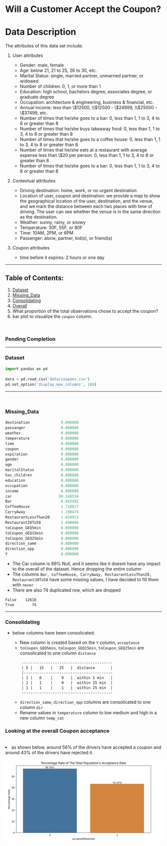 # Will a Customer Accept the Coupon?

# Data Description

The attributes of this data set include:
1. User attributes
    -  Gender: male, female
    -  Age: below 21, 21 to 25, 26 to 30, etc.
    -  Marital Status: single, married partner, unmarried partner, or widowed
    -  Number of children: 0, 1, or more than 1
    -  Education: high school, bachelors degree, associates degree, or graduate degree
    -  Occupation: architecture & engineering, business & financial, etc.
    -  Annual income: less than \\$12500, \\$12500 - \\$24999, \\$25000 - \\$37499, etc.
    -  Number of times that he/she goes to a bar: 0, less than 1, 1 to 3, 4 to 8 or greater than 8
    -  Number of times that he/she buys takeaway food: 0, less than 1, 1 to 3, 4 to 8 or greater
    than 8
    -  Number of times that he/she goes to a coffee house: 0, less than 1, 1 to 3, 4 to 8 or
    greater than 8
    -  Number of times that he/she eats at a restaurant with average expense less than \\$20 per
    person: 0, less than 1, 1 to 3, 4 to 8 or greater than 8
    -  Number of times that he/she goes to a bar: 0, less than 1, 1 to 3, 4 to 8 or greater than 8
    

2. Contextual attributes
    - Driving destination: home, work, or no urgent destination
    - Location of user, coupon and destination: we provide a map to show the geographical
    location of the user, destination, and the venue, and we mark the distance between each
    two places with time of driving. The user can see whether the venue is in the same
    direction as the destination.
    - Weather: sunny, rainy, or snowy
    - Temperature: 30F, 55F, or 80F
    - Time: 10AM, 2PM, or 6PM
    - Passenger: alone, partner, kid(s), or friend(s)


3. Coupon attributes
    - time before it expires: 2 hours or one day


<hr>

## Table of Contents: 
1. [Dataset](https://github.com/arezazadeh/data_analysis_projects#dataset)
2. [Missing_Data](https://github.com/arezazadeh/data_analysis_projects#missing_data)
3. [Consolidating](https://github.com/arezazadeh/data_analysis_projects#consolidating)
4. [Overall](https://github.com/arezazadeh/data_analysis_projects#overall)
4. What proportion of the total observations chose to accept the coupon? 
5. bar plot to visualize the `coupon` column.
<br>

<h3>Pending Completion</h3>

<hr>

### Dataset
```python
import pandas as pd 

data = pd.read_csv('data/coupons.csv')
pd.set_option('display.max_columns', 100)
```
<hr>
<br>

### Missing_Data

```python
destination              0.000000
passanger                0.000000
weather                  0.000000
temperature              0.000000
time                     0.000000
coupon                   0.000000
expiration               0.000000
gender                   0.000000
age                      0.000000
maritalStatus            0.000000
has_children             0.000000
education                0.000000
occupation               0.000000
income                   0.000000
car                     99.148534
Bar                      0.843582
CoffeeHouse              1.710817
CarryAway                1.190476
RestaurantLessThan20     1.024913
Restaurant20To50         1.490066
toCoupon_GEQ5min         0.000000
toCoupon_GEQ15min        0.000000
toCoupon_GEQ25min        0.000000
direction_same           0.000000
direction_opp            0.000000
Y                        0.000000
```
* The Car column is 99% Null, and it seems like it doesnt have any impact to the overall of the dataset. Hence dropping the entire column
* The columns `Bar, CoffeeHouse, CarryAway, RestaurantLessThan20, Restaurant20To50` have some missing values, I have decided to fill them with `never` 
* There are also 74 duplicated row, which are dropped 
```
False    12610
True        74
```
<hr>

### Consolidating

* below columns have been consolicated:
    - New column is created based on the `Y` column, `acceptance`
    - `toCoupon_GEQ5min`, `toCoupon_GEQ15min`, `toCoupon_GEQ25min` are consolicated to one column `distance` 

    ```
        -----------------------------------------
        | 5 |   15   |   25   |  distance       |
        |----------------------------------------
        | 1 |   0    |    0   |  within 5 min   |
        | 1 |   1    |    0   |  within 15 min  |
        | 1 |   1    |    1   |  within 25 min  |
        -----------------------------------------
    ```
    - `direction_same`, `direction_opp` columns are consolicated to one column `dir` <br>
    - Rename values in `temperature` column to low medium and high in a new column `temp_cat` <br>

### Looking at the overall Coupon acceptance
<br>

<li> as shown below, around 56% of the  drivers have accepted a coupon and around 43% of the drivers have rejected it.</li>
<br>

<img src="images/total_observation_coupon.png" width=550>



